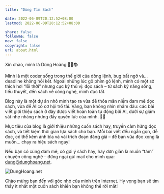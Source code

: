 ```yaml
---
title: "Dũng Tìm Sách"

date: 2022-06-09T20:12:52+08:00
lastmod: 2022-06-09T20:12:52+08:00

share: false
followme: false
nav: false
copyright: false
url: about.html
---
```


Xin chào, mình là Dũng Hoàng 👨‍💻📚

Mình là một coder sống trong thế giới của dòng lệnh, bug bất ngờ và… deadline không hồi kết. Ngoài những lúc gõ phím gõ lệnh, mình có một sở thích hơi “lỗi thời” nhưng cực kỳ thú vị: đọc sách – từ sách kỹ năng sống, tiểu thuyết, đến sách về công nghệ, mình đọc tất.

Blog này là một dự án nhỏ mình tạo ra vừa để thỏa mãn niềm đam mê đọc sách, vừa để AI có cơ hội trổ tài. Vâng, bạn không nhìn nhầm đâu: các bài viết giới thiệu sách ở đây được viết hoàn toàn tự động bởi AI, dưới sự giám sát nhẹ nhàng nhưng đầy quyền lực của mình. 🤖📖

Mục tiêu của blog là giới thiệu những cuốn sách hay, truyền cảm hứng đọc sách, và tiết kiệm thời gian lựa sách cho bạn. Mỗi bài viết đều ngắn gọn, dễ đọc, có thể kèm ảnh bìa và vài trích đoạn đáng giá – để bạn vừa đọc xong là muốn… chạy ra hiệu sách ngay!

Nếu bạn có cùng đam mê, có gợi ý sách hay, hay đơn giản là muốn “tám” chuyện công nghệ – đừng ngại gửi mail cho mình qua: dung@dunghoang.net.

![DungHoang.net](https://i.ibb.co/WNC6dBZ7/image.png)

Chào mừng bạn đến với góc nhỏ của mình trên Internet. Hy vọng bạn sẽ tìm thấy ít nhất một cuốn sách khiến bạn không thể rời mắt!
